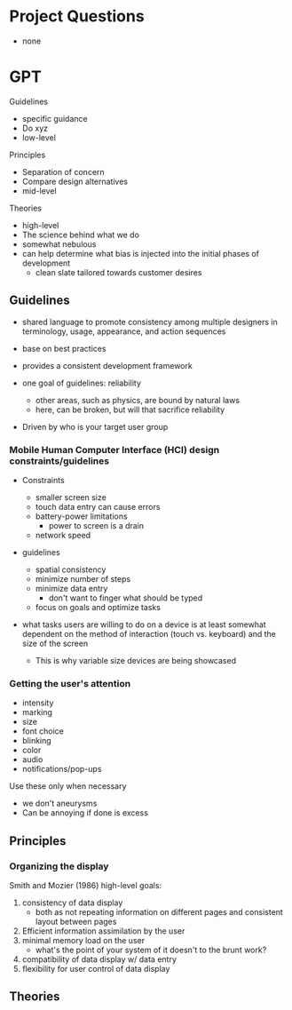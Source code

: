 # Project Questions

- none

# GPT

Guidelines
- specific guidance
- Do xyz
- low-level

Principles
- Separation of concern
- Compare design alternatives
- mid-level

Theories
- high-level
- The science behind what we do
- somewhat nebulous
- can help determine what bias is injected into the initial phases of development
	- clean slate tailored towards customer desires

## Guidelines
- shared language to promote consistency among multiple designers in terminology, usage, appearance, and action sequences
- base on best practices
- provides a consistent development framework

- one goal of guidelines: reliability
	- other areas, such as physics, are bound by natural laws
	- here, can be broken, but will that sacrifice reliability
- Driven by who is your target user group
### Mobile Human Computer Interface (HCI) design constraints/guidelines
- Constraints
	- smaller screen size
	- touch data entry can cause errors
	- battery-power limitations
		- power to screen is a drain
	- network speed
- guidelines
	- spatial consistency
	- minimize number of steps
	- minimize data entry
		- don't want to finger what should be typed
	- focus on goals and optimize tasks

- what tasks users are willing to do on a device is at least somewhat dependent on the method of interaction (touch vs. keyboard) and the size of the screen
	- This is why variable size devices are being showcased

### Getting the user's attention
- intensity
- marking
- size
- font choice
- blinking
- color
- audio
- notifications/pop-ups

Use these only when necessary
- we don't aneurysms
- Can be annoying if done is excess



## Principles

### Organizing the display
Smith and Mozier (1986) high-level goals:
1. consistency of data display
	- both as not repeating information on different pages and consistent layout between pages
2. Efficient information assimilation by the user
3. minimal memory load on the user
	- what's the point of your system of it doesn't to the brunt work?
4. compatibility of data display w/ data entry
5. flexibility for user control of data display


## Theories













